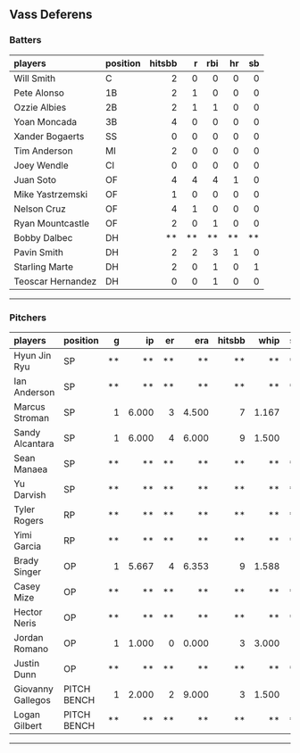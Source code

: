 ## Vass Deferens

### Batters

 
|players           |position | hitsbb|  r| rbi| hr| sb| 
|:-----------------|:--------|------:|--:|---:|--:|--:| 
|Will Smith        |C        |      2|  0|   0|  0|  0| 
|Pete Alonso       |1B       |      2|  1|   0|  0|  0| 
|Ozzie Albies      |2B       |      2|  1|   1|  0|  0| 
|Yoan Moncada      |3B       |      4|  0|   0|  0|  0| 
|Xander Bogaerts   |SS       |      0|  0|   0|  0|  0| 
|Tim Anderson      |MI       |      2|  0|   0|  0|  0| 
|Joey Wendle       |CI       |      0|  0|   0|  0|  0| 
|Juan Soto         |OF       |      4|  4|   4|  1|  0| 
|Mike Yastrzemski  |OF       |      1|  0|   0|  0|  0| 
|Nelson Cruz       |OF       |      4|  1|   0|  0|  0| 
|Ryan Mountcastle  |OF       |      2|  0|   1|  0|  0| 
|Bobby Dalbec      |DH       |     **| **|  **| **| **| 
|Pavin Smith       |DH       |      2|  2|   3|  1|  0| 
|Starling Marte    |DH       |      2|  0|   1|  0|  1| 
|Teoscar Hernandez |DH       |      0|  0|   1|  0|  0| 

* * *

### Pitchers

 
|players           |position    |  g|    ip| er|   era| hitsbb|  whip| so|  w| sv| 
|:-----------------|:-----------|--:|-----:|--:|-----:|------:|-----:|--:|--:|--:| 
|Hyun Jin Ryu      |SP          | **|    **| **|    **|     **|    **| **| **| **| 
|Ian Anderson      |SP          | **|    **| **|    **|     **|    **| **| **| **| 
|Marcus Stroman    |SP          |  1| 6.000|  3| 4.500|      7| 1.167|  6|  0|  0| 
|Sandy Alcantara   |SP          |  1| 6.000|  4| 6.000|      9| 1.500|  4|  0|  0| 
|Sean Manaea       |SP          | **|    **| **|    **|     **|    **| **| **| **| 
|Yu Darvish        |SP          | **|    **| **|    **|     **|    **| **| **| **| 
|Tyler Rogers      |RP          | **|    **| **|    **|     **|    **| **| **| **| 
|Yimi Garcia       |RP          | **|    **| **|    **|     **|    **| **| **| **| 
|Brady Singer      |OP          |  1| 5.667|  4| 6.353|      9| 1.588|  6|  1|  0| 
|Casey Mize        |OP          | **|    **| **|    **|     **|    **| **| **| **| 
|Hector Neris      |OP          | **|    **| **|    **|     **|    **| **| **| **| 
|Jordan Romano     |OP          |  1| 1.000|  0| 0.000|      3| 3.000|  1|  0|  0| 
|Justin Dunn       |OP          | **|    **| **|    **|     **|    **| **| **| **| 
|Giovanny Gallegos |PITCH BENCH |  1| 2.000|  2| 9.000|      3| 1.500|  2|  1|  0| 
|Logan Gilbert     |PITCH BENCH | **|    **| **|    **|     **|    **| **| **| **| 


* * *


